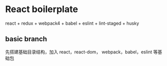 # React boilerplate

react + redux + webpack4 + babel + eslint + lint-staged + husky

## basic branch

先搭建基础目录结构，加入 react，react-dom， webpack，babel，eslint 等基础包